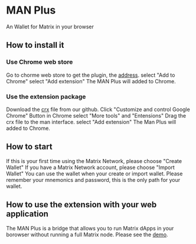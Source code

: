 # MAN Plus
An Wallet for Matrix in your browser

## How to install it

### Use  Chrome web store

Go to  chorme web store to get the plugin, the [address](https://chrome.google.com/webstore/detail/man-plus/odejmmmmiclpoedpgpaljgpjkddbgfak "address").
select "Add to Chrome"
select "Add extension" 
The MAN Plus will added to Chrome.

### Use the extension package

Download the [crx](https://github.com/AdamDavis007/manplus/blob/master/ChromeStore "crx") file from our github.
Click "Customize and control Google Chrome" Button in Chrome
select "More tools" and "Entensions"
Drag the crx file to the man interface.
select "Add extension" 
The Man Plus will added to Chrome.

## How to start

If this is your first time using the Matrix Network, please choose "Create Wallet"
If you have a Matrix Network account, please choose "Import Wallet"
You can use the wallet when your create or import wallet.
Please remember your mnemonics and password, this is the only path for your wallet.

## How to use the extension with your web application
The MAN Plus is a bridge that allows you to run Matrix dApps in your borowser without running a full Matrix node.
Please see the [demo](https://github.com/AdamDavis007/manplus/blob/master/demo/package.json "demo").
